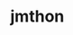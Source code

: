 # jmthon

<p align="left"><a href="https://heroku.com/deploy?template=https://github.com/hhggffw> <img src="https://img.shields.io/badge/Deploy%20To%20Heroku-purple?style=for-the-badge&logo=heroku" width="320" height="58.45"/></a></p>

